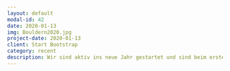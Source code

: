 ```yaml
---
layout: default
modal-id: 42
date: 2020-01-13
img: Bouldern2020.jpg
project-date: 2020-01-13
client: Start Bootstrap
category: recent
description: Wir sind aktiv ins neue Jahr gestartet und sind beim ersten Ab in die Urne Bouldern gegangen. Über sich hinaus zu wachsen, gemeinsam zu klettern oder auch nur die richtigen Kletterer zu beobachten... das hat richtig Spaß gemacht! 
---
```

